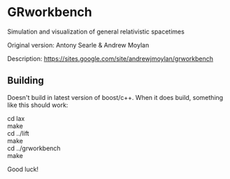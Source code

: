 GRworkbench
===========

Simulation and visualization of general relativistic spacetimes

Original version: Antony Searle & Andrew Moylan

Description: https://sites.google.com/site/andrewjmoylan/grworkbench

Building
--------

Doesn't build in latest version of boost/c++. When it does build, something like this should work:

cd lax<br>
make<br>
cd ../lift<br>
make<br>
cd ../grworkbench<br>
make<br>


Good luck!
